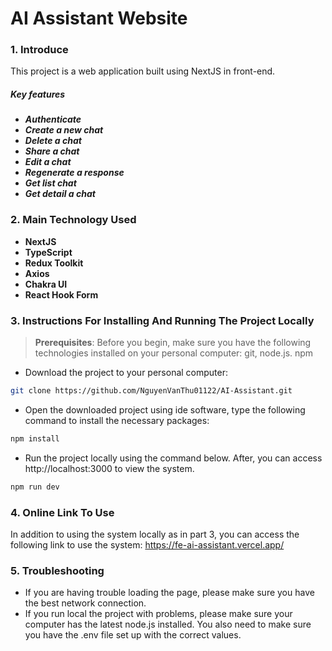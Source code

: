 # **AI Assistant Website**
### **1. Introduce**
This project is a web application built using NextJS in front-end.
##### Key features
- ***Authenticate***
- ***Create a new chat***
- ***Delete a chat***
- ***Share a chat***
- ***Edit a chat***
- ***Regenerate a response***
- ***Get list chat***
- ***Get detail a chat*** 

### **2. Main Technology Used**
+ **NextJS**
+ **TypeScript**
+ **Redux Toolkit**
+ **Axios**
+ **Chakra UI**
+ **React Hook Form**

### **3. Instructions For Installing And Running The Project Locally**
> **Prerequisites**: Before you begin, make sure you have the following technologies installed on your personal computer: git, node.js. npm
-  Download the project to your personal computer:
```bash
git clone https://github.com/NguyenVanThu01122/AI-Assistant.git
```
- Open the downloaded project using ide software, type the following command to install the necessary packages:
```bash
npm install
```
- Run the project locally using the command below. After, you can access http://localhost:3000 to view the system.
```bash
npm run dev
```
### **4. Online Link To Use**
In addition to using the system locally as in part 3, you can access the following link to use the system: 
https://fe-ai-assistant.vercel.app/

### **5. Troubleshooting**
- If you are having trouble loading the page, please make sure you have the best network connection.
- If you run local the project with problems, please make sure your computer has the latest node.js installed. You also need to make sure you have the .env file set up with the correct values.
